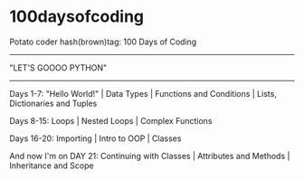 # 100daysofcoding

Potato coder hash(brown)tag: 100 Days of Coding

********************

"LET'S GOOOO PYTHON"
********************
Days 1-7: "Hello World!"  |  Data Types  |  Functions and Conditions  |  Lists, Dictionaries and Tuples

Days 8-15: Loops  |  Nested Loops  | Complex Functions  

Days 16-20:  Importing |  Intro to OOP  |  Classes

And now I'm on DAY 21: Continuing with Classes  | Attributes and Methods  |  Inheritance and Scope



